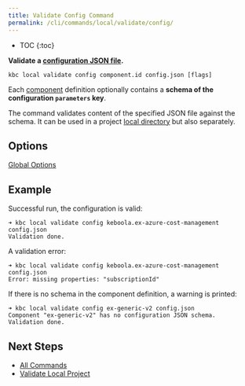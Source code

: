 ```yaml
---
title: Validate Config Command
permalink: /cli/commands/local/validate/config/
---
```


* TOC
{:toc}


**Validate a [configuration JSON file](/extend/common-interface/config-file/).**

```
kbc local validate config component.id config.json [flags]
```

Each [component](/extend/component/) definition optionally contains a **schema of the configuration `parameters` key**.

The command validates content of the specified JSON file against the schema. 
It can be used in a project [local directory](/cli/structure/) but also separately.

## Options

[Global Options](/cli/commands/#global-options)

## Example

Successful run, the configuration is valid:
```
➜ kbc local validate config keboola.ex-azure-cost-management config.json
Validation done.
```

A validation error:
```
➜ kbc local validate config keboola.ex-azure-cost-management config.json
Error: missing properties: "subscriptionId"
```

If there is no schema in the component definition, a warning is printed:
```
➜ kbc local validate config ex-generic-v2 config.json
Component "ex-generic-v2" has no configuration JSON schema.
Validation done.
```

## Next Steps

- [All Commands](/cli/commands/)
- [Validate Local Project](/cli/commands/local/validate/)
